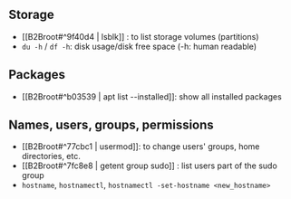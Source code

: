 ## Storage
- [[B2Broot#^9f40d4 | lsblk]] : to list storage volumes (partitions)
- `du -h` / `df -h`: disk usage/disk free space (-h: human readable)


## Packages
-  [[B2Broot#^b03539 | apt list --installed]]: show all installed packages

## Names, users,  groups, permissions
- [[B2Broot#^77cbc1 | usermod]]: to change users' groups, home directories, etc.
- [[B2Broot#^7fc8e8 | getent group sudo]] : list users part of the sudo group
- `hostname`, `hostnamectl`, `hostnamectl -set-hostname <new_hostname>`
